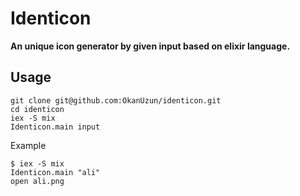 # Identicon

**An unique icon generator by given input based on elixir language.**

## Usage

```
git clone git@github.com:OkanUzun/identicon.git
cd identicon
iex -S mix
Identicon.main input
```

Example

```
$ iex -S mix
Identicon.main "ali"
open ali.png
```
